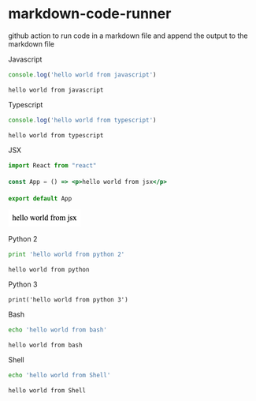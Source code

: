 # markdown-code-runner
github action to run code in a markdown file and append the output to the markdown file

Javascript

``` js
console.log('hello world from javascript')
```


``` markdown-code-runner
hello world from javascript

```


Typescript

``` ts
console.log('hello world from typescript')
```


``` markdown-code-runner
hello world from typescript

```


JSX

``` jsx
import React from "react"

const App = () => <p>hello world from jsx</p>

export default App
```

<!-- markdown-code-runner image-start -->

![rendered jsx](./README.2.png)

<!-- markdown-code-runner image-end -->

Python 2

``` py
print 'hello world from python 2'
```


``` markdown-code-runner
hello world from python

```

Python 3

``` py3
print('hello world from python 3')
```


Bash

``` bash
echo 'hello world from bash'
```


``` markdown-code-runner
hello world from bash

```


Shell

``` sh
echo 'hello world from Shell'
```


``` markdown-code-runner
hello world from Shell

```

